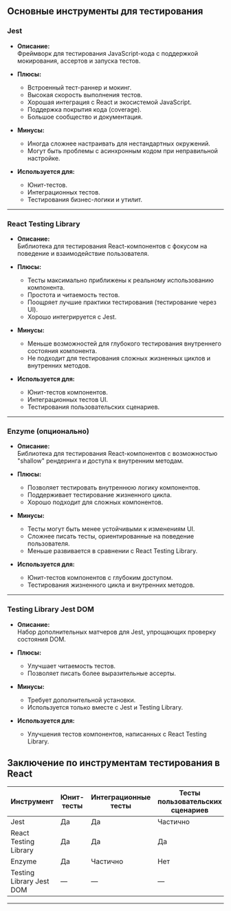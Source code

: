 ## Основные инструменты для тестирования

### Jest

- **Описание:**  
  Фреймворк для тестирования JavaScript-кода с поддержкой мокирования, ассертов и запуска тестов.

- **Плюсы:**

  - Встроенный тест-раннер и мокинг.
  - Высокая скорость выполнения тестов.
  - Хорошая интеграция с React и экосистемой JavaScript.
  - Поддержка покрытия кода (coverage).
  - Большое сообщество и документация.

- **Минусы:**

  - Иногда сложнее настраивать для нестандартных окружений.
  - Могут быть проблемы с асинхронным кодом при неправильной настройке.

- **Используется для:**
  - Юнит-тестов.
  - Интеграционных тестов.
  - Тестирования бизнес-логики и утилит.

---

### React Testing Library

- **Описание:**  
  Библиотека для тестирования React-компонентов с фокусом на поведение и взаимодействие пользователя.

- **Плюсы:**

  - Тесты максимально приближены к реальному использованию компонента.
  - Простота и читаемость тестов.
  - Поощряет лучшие практики тестирования (тестирование через UI).
  - Хорошо интегрируется с Jest.

- **Минусы:**

  - Меньше возможностей для глубокого тестирования внутреннего состояния компонента.
  - Не подходит для тестирования сложных жизненных циклов и внутренних методов.

- **Используется для:**
  - Юнит-тестов компонентов.
  - Интеграционных тестов UI.
  - Тестирования пользовательских сценариев.

---

### Enzyme (опционально)

- **Описание:**  
  Библиотека для тестирования React-компонентов с возможностью "shallow" рендеринга и доступа к внутренним методам.

- **Плюсы:**

  - Позволяет тестировать внутреннюю логику компонентов.
  - Поддерживает тестирование жизненного цикла.
  - Хорошо подходит для сложных компонентов.

- **Минусы:**

  - Тесты могут быть менее устойчивыми к изменениям UI.
  - Сложнее писать тесты, ориентированные на поведение пользователя.
  - Меньше развивается в сравнении с React Testing Library.

- **Используется для:**
  - Юнит-тестов компонентов с глубоким доступом.
  - Тестирования жизненного цикла и внутренних методов.

---

### Testing Library Jest DOM

- **Описание:**  
  Набор дополнительных матчеров для Jest, упрощающих проверку состояния DOM.

- **Плюсы:**

  - Улучшает читаемость тестов.
  - Позволяет писать более выразительные ассерты.

- **Минусы:**

  - Требует дополнительной установки.
  - Используется только вместе с Jest и Testing Library.

- **Используется для:**
  - Улучшения тестов компонентов, написанных с React Testing Library.

## Заключение по инструментам тестирования в React

| Инструмент               | Юнит-тесты | Интеграционные тесты | Тесты пользовательских сценариев | Тестирование жизненного цикла | Тестирование бизнес-логики |
| ------------------------ | ---------- | -------------------- | -------------------------------- | ----------------------------- | -------------------------- |
| Jest                     | Да         | Да                   | Частично                         | Нет                           | Да                         |
| React Testing Library    | Да         | Да                   | Да                               | Нет                           | Нет                        |
| Enzyme                   | Да         | Частично             | Нет                              | Да                            | Нет                        |
| Testing Library Jest DOM | —          | —                    | —                                | —                             | —                          |

---
